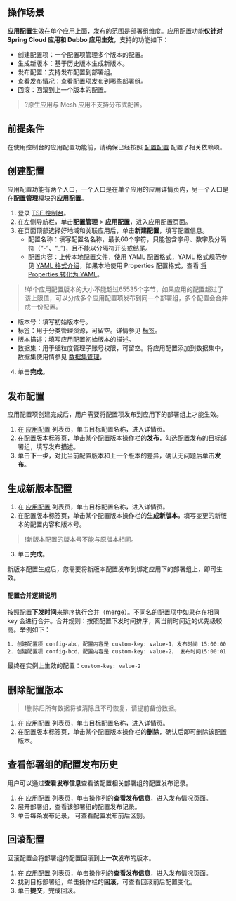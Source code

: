 ## 操作场景

**应用配置**生效在单个应用上面，发布的范围是部署组维度。应用配置功能**仅针对 Spring Cloud 应用和 Dubbo 应用生效**，支持的功能如下：

- 创建配置项：一个配置项管理多个版本的配置。
- 生成新版本：基于历史版本生成新版本。
- 发布配置：支持发布配置到部署组。
- 查看发布情况：查看配置项发布到哪些部署组。
- 回滚：回滚到上一个版本的配置。

>?原生应用与 Mesh 应用不支持分布式配置。



## 前提条件

在使用控制台的应用配置功能前，请确保已经按照 [配置配置](https://cloud.tencent.com/document/product/649/16620) 配置了相关依赖项。



## 创建配置

应用配置功能有两个入口，一个入口是在单个应用的应用详情页内，另一个入口是在**配置管理**模块的**应用配置**。

1. 登录 [TSF 控制台](https://console.cloud.tencent.com/tsf/index)。
2. 在左侧导航栏，单击**配置管理** > **应用配置**，进入应用配置页面。
3. 在页面顶部选择好地域和关联应用后，单击**新建配置**，填写配置信息。
   - 配置名称：填写配置名名称，最长60个字符，只能包含字母、数字及分隔符（“-”、“\_”)，且不能以分隔符开头或结尾。
   - 配置内容：上传本地配置文件，使用 YAML 配置格式，YAML 格式规范参见 [YAML 格式介绍](https://cloud.tencent.com/document/product/649/17925)，如果本地使用 Properties 配置格式，查看 [将 Properties 转化为 YAML](https://www.toyaml.com/index.html)。
> !单个应用配置版本的大小不能超过65535个字节，如果应用的配置超过了该上限值，可以分成多个应用配置项发布到同一个部署组，多个配置会合并成一份配置。
   - 版本号：填写初始版本号。
   - 标签：用于分类管理资源，可留空。详情参见 [标签](https://cloud.tencent.com/document/product/649/53869)。
   - 版本描述：填写应用配置初始版本的描述。
   - 数据集：用于细粒度管理子账号权限，可留空。将应用配置添加到数据集中，数据集使用情参见 [数据集管理](https://cloud.tencent.com/document/product/649/38326)。
4. 单击**完成**。



## 发布配置

应用配置项创建完成后，用户需要将配置项发布到应用下的部署组上才能生效。

1. 在 [应用配置](https://console.cloud.tencent.com/tsf/config-app) 列表页，单击目标配置名称，进入详情页。
2. 在配置版本标签页，单击某个配置版本操作栏的**发布**，勾选配置发布的目标部署组，填写发布描述。
3. 单击**下一步**，对比当前配置版本和上一个版本的差异，确认无问题后单击**发布**。





## 生成新版本配置

1. 在 [应用配置](https://console.cloud.tencent.com/tsf/config-app) 列表页，单击目标配置名称，进入详情页。
2. 在配置版本标签页，单击某个配置版本操作栏的**生成新版本**，填写变更的新版本的配置内容和版本号。
> !新版本配置的版本号不能与原版本相同。
3. 单击**完成**。

新版本配置生成后，您需要将新版本配置发布到绑定应用下的部署组上，即可生效。



#### 配置合并逻辑说明

按照配置**下发时间**来排序执行合并（merge）。不同名的配置项中如果存在相同 key 会进行合并。合并规则：按照配置下发时间排序，离当前时间近的优先级较高。举例如下：

```
1. 创建配置项 config-abc，配置内容是 custom-key: value-1，发布时间 15:00:00
2. 创建配置项 config-bcd，配置内容是 custom-key: value-2， 发布时间15:00:01
```

最终在实例上生效的配置：`custom-key: value-2`



## 删除配置版本

> !删除后所有数据将被清除且不可恢复，请提前备份数据。

1. 在 [应用配置](https://console.cloud.tencent.com/tsf/config-app) 列表页，单击目标配置名称，进入详情页。
2. 在配置版本标签页，单击某个配置版本操作栏的**删除**，确认后即可删除该配置版本。



## 查看部署组的配置发布历史

用户可以通过**查看发布信息**查看该配置相关部署组的配置发布记录。

1. 在 [应用配置](https://console.cloud.tencent.com/tsf/config-app) 列表页，单击操作列的**查看发布信息**，进入发布情况页面。
2. 展开部署组，查看该部署组的配置发布记录。
3. 单击每条发布记录， 可查看配置发布前后区别。
   

## 回滚配置

回滚配置会将部署组的配置回滚到**上一次**发布的版本。

1. 在 [应用配置](https://console.cloud.tencent.com/tsf/config-app) 列表页，单击操作列的**查看发布信息**，进入发布情况页面。
2. 找到目标部署组，单击操作栏的**回滚**，可查看回滚前后配置变化。
3. 单击**提交**，完成回滚。
   

